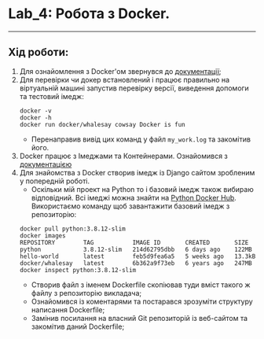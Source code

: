 # Lab_4: Робота з Docker.

****

## Хід роботи:
1. Для ознайомлення з Docker'ом звернувся до [документації](https://docs.docker.com/);
2. Для перевірки чи докер встановлений і працює правильно на віртуальній машині запустив перевірку версії, виведення допомоги та тестовий імедж:
    ```
    docker -v
    docker -h
    docker run docker/whalesay cowsay Docker is fun
    ```
    - Перенаправив вивід цих команд у файл `my_work.log` та закомітив його.
3. Docker працює з Імеджами та Контейнерами. Ознайомився з [документацією](https://docs.docker.com/engine/reference/builder/)
4. Для знайомства з Docker створив імедж із Django сайтом зробленим у попередній роботі.
    - Оскільки мій проект на Python то і базовий імедж також вибираю відповідний. Всі імеджі можна знайти на [Python Docker Hub](https://hub.docker.com/_/python). Використаємо команду щоб завантажити базовий імедж з репозиторію:
    ```
    docker pull python:3.8.12-slim
    docker images
    REPOSITORY        TAG           IMAGE ID       CREATED       SIZE
    python            3.8.12-slim   214d62795dbb   6 days ago    122MB
    hello-world       latest        feb5d9fea6a5   5 weeks ago   13.3kB
    docker/whalesay   latest        6b362a9f73eb   6 years ago   247MB
    docker inspect python:3.8.12-slim
    ```
   - Створив файл з іменем Dockerfile скопіював туди вміст такого ж файлу з репозиторію викладача;
   - Ознайомився із коментарями та постарався зрозуміти структуру написання Dockerfile;
   - Замінив посилання на власний Git репозиторій із веб-сайтом та закомітив даний Dockerfile;